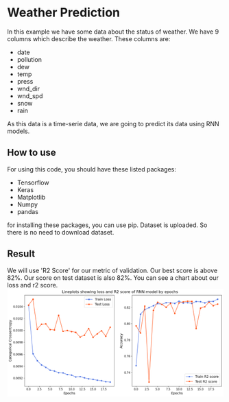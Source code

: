 # Weather Prediction

In this example we have some data about the status of weather. We have 9 columns which describe the weather. These columns are:

- date
- pollution
- dew
- temp
- press
- wnd_dir
- wnd_spd
- snow
- rain

 As this data is a time-serie data, we are going to predict its data using RNN models.

 ## How to use
 For using this code, you should have these listed packages:

- Tensorflow
- Keras
- Matplotlib
- Numpy
- pandas

for installing these packages, you can use pip. Dataset is uploaded. So there is no need to download dataset.

## Result

We will use 'R2 Score' for our metric of validation. Our best score is above 82%. Our score on test dataset is also 82%. You can see a chart about our loss and r2 score. 
![alt text](image.png)